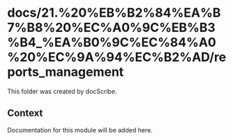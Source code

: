 # docs/21.%20%EB%B2%84%EA%B7%B8%20%EC%A0%9C%EB%B3%B4_%EA%B0%9C%EC%84%A0%20%EC%9A%94%EC%B2%AD/reports_management

This folder was created by docScribe.

## Context

Documentation for this module will be added here.
